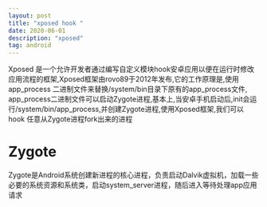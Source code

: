 ```yaml
---
layout: post
title: "xposed hook "
date: 2020-06-01
description: "xposed"
tag: android
---
```


Xposed 是一个允许开发者通过编写自定义模块hook安卓应用以便在运行时修改应用流程的框架,Xposed框架由rovo89于2012年发布,它的工作原理是,使用app_process
二进制文件来替换/system/bin目录下原有的app_process文件,
app_process二进制文件可以启动Zygote进程,基本上,当安卓手机启动后,init会运行/system/bin/app_process,并创建Zygote进程,使用Xposed框架,我们可以hook
任意从Zygote进程fork出来的进程

<h1>Zygote</h1>
Zygote是Android系统创建新进程的核心进程，负责启动Dalvik虚拟机，加载一些必要的系统资源和系统类，启动system_server进程，随后进入等待处理app应用请求
